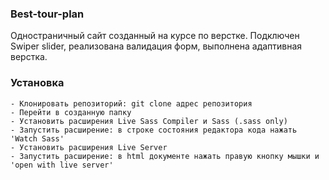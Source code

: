 ### Best-tour-plan

Одностраничный сайт созданный на курсе по верстке.
Подключен Swiper slider, реализована валидация форм, выполнена адаптивная верстка.

### Установка

    - Клонировать репозиторий: git clone адрес репозитория
    - Перейти в созданную папку
    - Установить расширения Live Sass Compiler и Sass (.sass only)
    - Запустить расширение: в строке состояния редактора кода нажать 'Watch Sass' 
    - Установить расширения Live Server
    - Запустить расширение: в html документе нажать правую кнопку мышки и 'open with live server'
